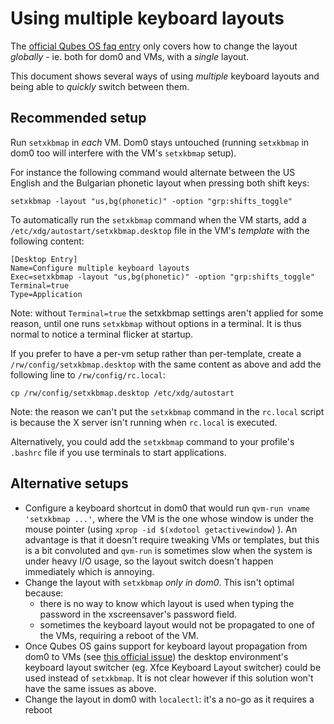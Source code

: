 Using multiple keyboard layouts
===============================

The [official Qubes OS faq entry](https://www.qubes-os.org/faq/#my-keyboard-layout-settings-are-not-behaving-correctly-what-should-i-do) only covers how to change the layout *globally* - ie. both for dom0 and VMs, with a *single* layout.

This document shows several ways of using *multiple* keyboard layouts and being able to *quickly* switch between them.

Recommended setup
-----------------

Run `setxkbmap` in *each* VM. Dom0 stays untouched (running `setxkbmap` in dom0 too will interfere with the VM's `setxkbmap` setup).

For instance the following command would alternate between the US English and the Bulgarian phonetic layout when pressing both shift keys:

~~~
setxkbmap -layout "us,bg(phonetic)" -option "grp:shifts_toggle"
~~~

To automatically run the `setxkbmap` command when the VM starts, add a `/etc/xdg/autostart/setxkbmap.desktop` file in the VM's *template* with the following content:

~~~
[Desktop Entry]
Name=Configure multiple keyboard layouts
Exec=setxkbmap -layout "us,bg(phonetic)" -option "grp:shifts_toggle"
Terminal=true
Type=Application
~~~

Note: without `Terminal=true` the setxkbmap settings aren't applied for some reason, until one runs `setxkbmap` without options in a terminal. It is thus normal to notice a terminal flicker at startup.

If you prefer to have a per-vm setup rather than per-template, create a `/rw/config/setxkbmap.desktop` with the same content as above and add the following line to `/rw/config/rc.local`:

~~~
cp /rw/config/setxkbmap.desktop /etc/xdg/autostart
~~~

Note: the reason we can't put the `setxkbmap` command in the `rc.local` script is because the X server isn't running when `rc.local` is executed.

Alternatively, you could add the `setxkbmap` command to your profile's `.bashrc` file if you use terminals to start applications.


Alternative setups
------------------

- Configure a keyboard shortcut in dom0 that would run `qvm-run vname 'setxkbmap ...'`, where the VM is the one whose window is under the mouse pointer (using `xprop -id $(xdotool getactivewindow`) ). An advantage is that it doesn't require tweaking VMs or templates, but this is a bit convoluted and `qvm-run` is sometimes slow when the system is under heavy I/O usage, so the layout switch doesn't happen immediately which is annoying.
- Change the layout with `setxkbmap` *only in dom0*. This isn't optimal because:
    - there is no way to know which layout is used when typing the password in the xscreensaver's password field.
    - sometimes the keyboard layout would not be propagated to one of the VMs, requiring a reboot of the VM. 
- Once Qubes OS gains support for keyboard layout propagation from dom0 to VMs (see [this official issue](https://github.com/QubesOS/qubes-issues/issues/1396)) the desktop environment's keyboard layout switcher (eg. Xfce Keyboard Layout switcher) could be used instead of `setxkbmap`.  It is not clear however if this solution won't have the same issues as above.
- Change the layout in dom0 with `localectl`: it's a no-go as it requires a reboot

